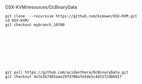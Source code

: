 OSX-KVM/resources/OcBinaryData


```
git clone  --recursive https://github.com/kimown/OSX-KVM.git
cd OSX-KVM/
git checkout mybranch_10700










git pull https://github.com/acidanthera/OcBinaryData.git
git checkout 4e7e1b7465aae297d706afe5de5c4d1572d86917
```

